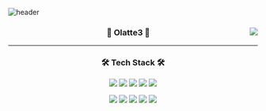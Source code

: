 ![header](https://capsule-render.vercel.app/api?type=waving&color=auto&height=300&section=header&text=Welcome&fontSize=90&animation=fadeIn&fontAlignY=38&desc=Olatte3's%20Github%20Profile&descAlignY=51&descAlign=64)

<div align="center">
  
  <a href="https://github.com/anuraghazra/github-readme-stats">
    <img align="right" src="https://github-readme-stats.vercel.app/api?username=Olatte3&count_private=true&show_icons=true&theme=tokyonight" />
  </a>
  
  ### 🐣 Olatte3 🐥 
  
  ---
  
  ### 🛠 Tech Stack 🛠
  <img src="https://img.shields.io/badge/java-007396?style=flat-square&logo=Java&logoColor=white"/></a>
  <img src="https://img.shields.io/badge/JavaScript-F7DF1E?style=flat-square&logo=JavaScript&logoColor=white"/></a>
  <img src="https://img.shields.io/badge/C++-00599C?style=flat-square&logo=C%2B%2B&logoColor=white"/></a>
  <img src="https://img.shields.io/badge/Terraform-7B42BC?style=flat-square&logo=Terraform&logoColor=white"/></a>
  <img src="https://img.shields.io/badge/node.js-339933?style=flat-square&logo=node.js&logoColor=white"/></a>
  
  
  <img src="https://img.shields.io/badge/GitHub Actions-2088FF?style=flat-square&logo=GitHub Actions&logoColor=white"/></a>
  <img src="https://img.shields.io/badge/ubuntu-E95420?style=flat-square&logo=ubuntu&logoColor=white"/></a>
  <img src="https://img.shields.io/badge/MySQL-4479A1?style=flat-square&logo=MySQL&logoColor=white"/></a>
  <img src="https://img.shields.io/badge/MongoDB-47A248?style=flat-square&logo=MongoDB&logoColor=white"/></a>
  <img src="https://img.shields.io/badge/Amazon Web Service-232F3E?style=flat-square&logo=Amazon%20AWS&logoColor=white"/></a>
  <br>
 
</div>
